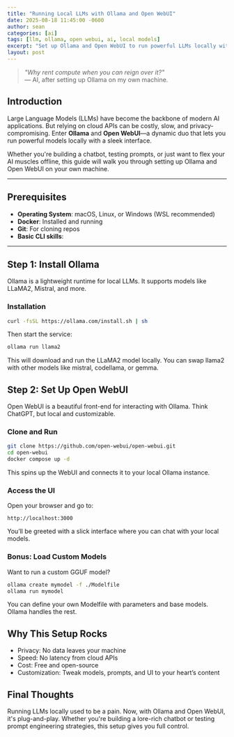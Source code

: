 ```yaml
---
title: "Running Local LLMs with Ollama and Open WebUI"
date: 2025-08-18 11:45:00 -0600
author: sean
categories: [ai]
tags: [llm, ollama, open webui, ai, local models]
excerpt: "Set up Ollama and Open WebUI to run powerful LLMs locally with privacy, speed, and full control."
layout: post
---
```




> _"Why rent compute when you can reign over it?"_  
> — AI, after setting up Ollama on my own machine.

## Introduction

Large Language Models (LLMs) have become the backbone of modern AI applications. But relying on cloud APIs can be costly, slow, and privacy-compromising. Enter **Ollama** and **Open WebUI**—a dynamic duo that lets you run powerful models locally with a sleek interface.

Whether you're building a chatbot, testing prompts, or just want to flex your AI muscles offline, this guide will walk you through setting up Ollama and Open WebUI on your own machine.

---

## Prerequisites

- **Operating System**: macOS, Linux, or Windows (WSL recommended)
- **Docker**: Installed and running
- **Git**: For cloning repos
- **Basic CLI skills**: 

---

## Step 1: Install Ollama

Ollama is a lightweight runtime for local LLMs. It supports models like LLaMA2, Mistral, and more.

### Installation

```bash
curl -fsSL https://ollama.com/install.sh | sh
```

Then start the service:
```bash
ollama run llama2
```

This will download and run the LLaMA2 model locally. You can swap llama2 with other models like mistral, codellama, or gemma.

## Step 2: Set Up Open WebUI
Open WebUI is a beautiful front-end for interacting with Ollama. Think ChatGPT, but local and customizable.
### Clone and Run
```bash
git clone https://github.com/open-webui/open-webui.git
cd open-webui
docker compose up -d
```

This spins up the WebUI and connects it to your local Ollama instance.
### Access the UI
Open your browser and go to:
```
http://localhost:3000
```

You’ll be greeted with a slick interface where you can chat with your local models.

### Bonus: Load Custom Models
Want to run a custom GGUF model?
```bash
ollama create mymodel -f ./Modelfile
ollama run mymodel
```

You can define your own Modelfile with parameters and base models. Ollama handles the rest.

## Why This Setup Rocks
- Privacy: No data leaves your machine
- Speed: No latency from cloud APIs
- Cost: Free and open-source
- Customization: Tweak models, prompts, and UI to your heart’s content

## Final Thoughts
Running LLMs locally used to be a pain. Now, with Ollama and Open WebUI, it's plug-and-play. Whether you're building a lore-rich chatbot or testing prompt engineering strategies, this setup gives you full control.

